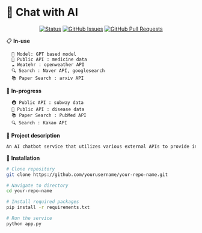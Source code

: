 # 🤖 **Chat** with **AI**
<div align="center">

[![Status](https://img.shields.io/badge/status-active-success.svg)]()
[![GitHub Issues](https://img.shields.io/github/issues/yourusername/your-repo-name.svg)](https://github.com/yourusername/your-repo-name/issues)
[![GitHub Pull Requests](https://img.shields.io/github/issues-pr/yourusername/your-repo-name.svg)](https://github.com/yourusername/your-repo-name/pulls)

</div>


📋 **In-use** <br>
```
  🧠 Model: GPT based model 
  🏥 Public API : medicine data 
  ☁️ Weatehr : openweather API 
  🔍 Search : Naver API, googlesearch
  📚 Paper Search : arxiv API
```
🔄 **In-progress** <br>
```
  🚇 Public API : subway data 
  🦠 Public API : disease data
  📚 Paper Search : PubMed API 
  🔍 Search : Kakao API 
```

📝 **Project description**<br>
```bash
An AI chatbot service that utilizes various external APIs to provide information retrieval and data analysis capabilities.
```

🚀 **Installation**<br>
```bash
# Clone repository
git clone https://github.com/yourusername/your-repo-name.git

# Navigate to directory
cd your-repo-name

# Install required packages
pip install -r requirements.txt

# Run the service
python app.py
```
